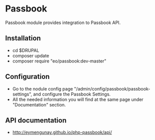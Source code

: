 Passbook
================================================================================
Passbook module provides integration to Passbook API.

Installation
--------------------------------------------------------------------------------
  - cd $DRUPAL
  - composer update
  - composer require "eo/passbook:dev-master"
  
    
Configuration
--------------------------------------------------------------------------------
  - Go to the nodule config page "/admin/config/passbook/passbook-settings", and configure the Passbook Settings.
  - All the needed information you will find at the same page under "Documentation" section.
  
API documentation
--------------------------------------------------------------------------------
  - http://eymengunay.github.io/php-passbook/api/